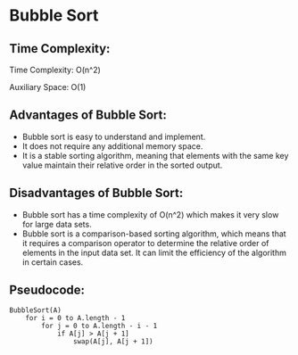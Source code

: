 # Bubble Sort

## Time Complexity:

Time Complexity: O(n^2)

Auxiliary Space: O(1)

## Advantages of Bubble Sort:

- Bubble sort is easy to understand and implement.
- It does not require any additional memory space.
- It is a stable sorting algorithm, meaning that elements with the same key value maintain their relative order in the sorted output.

## Disadvantages of Bubble Sort:

- Bubble sort has a time complexity of O(n^2) which makes it very slow for large data sets.
- Bubble sort is a comparison-based sorting algorithm, which means that it requires a comparison operator to determine the relative order of elements in the input data set. It can limit the efficiency of the algorithm in certain cases.

## Pseudocode:

```
BubbleSort(A)
    for i = 0 to A.length - 1
        for j = 0 to A.length - i - 1
            if A[j] > A[j + 1]
                swap(A[j], A[j + 1])
```
